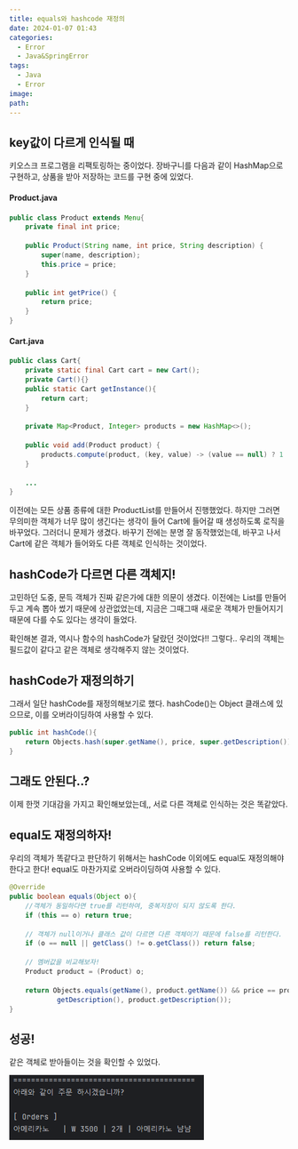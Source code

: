 ```yaml
---
title: equals와 hashcode 재정의
date: 2024-01-07 01:43
categories:
  - Error
  - Java&SpringError
tags:
  - Java
  - Error
image: 
path:
---
```


## key값이 다르게 인식될 때
키오스크 프로그램을 리팩토링하는 중이었다. 장바구니를 다음과 같이 HashMap으로 구현하고, 상품을 받아 저장하는 코드를 구현 중에 있었다.

#### Product.java
```java
public class Product extends Menu{  
    private final int price;  
  
    public Product(String name, int price, String description) {  
        super(name, description);  
        this.price = price;  
    }  
  
    public int getPrice() {  
        return price;  
    }
}
```

#### Cart.java
```java
public class Cart{  
    private static final Cart cart = new Cart();  
    private Cart(){}  
    public static Cart getInstance(){  
        return cart;  
    }  
  
    private Map<Product, Integer> products = new HashMap<>();  
  
    public void add(Product product) {  
        products.compute(product, (key, value) -> (value == null) ? 1 : value + 1);  
    }
	
	...
}
```

이전에는 모든 상품 종류에 대한 ProductList를 만들어서 진행했었다. 하지만 그러면 무의미한 객체가 너무 많이 생긴다는 생각이 들어 Cart에 들어갈 때 생성하도록 로직을 바꾸었다. 그러더니 문제가 생겼다. 바꾸기 전에는 분명 잘 동작했었는데, 바꾸고 나서 Cart에 같은 객체가 들어와도 다른 객체로 인식하는 것이었다.

## hashCode가 다르면 다른 객체지!
고민하던 도중, 문득 객체가 진짜 같은가에 대한 의문이 생겼다. 이전에는 List를 만들어두고 계속 뽑아 썼기 때문에 상관없었는데, 지금은 그때그때 새로운 객체가 만들어지기 때문에 다를 수도 있다는 생각이 들었다.

확인해본 결과, 역시나 함수의 hashCode가 달랐던 것이었다!!
그렇다.. 우리의 객체는 필드값이 같다고 같은 객체로 생각해주지 않는 것이었다.

## hashCode가 재정의하기
그래서 일단 hashCode를 재정의해보기로 했다. hashCode()는 Object 클래스에 있으므로, 이를 오버라이딩하여 사용할 수 있다.

```java
public int hashCode(){  
    return Objects.hash(super.getName(), price, super.getDescription());  
}
```

## 그래도 안된다..?
이제 한껏 기대감을 가지고 확인해보았는데,, 서로 다른 객체로 인식하는 것은 똑같았다.

## equal도 재정의하자!
우리의 객체가 똑같다고 판단하기 위해서는 hashCode 이외에도 equal도 재정의해야 한다고 한다! equal도 마찬가지로 오버라이딩하여 사용할 수 있다.

```java
@Override  
public boolean equals(Object o){  
	//객체가 동일하다면 true를 리턴하여, 중복저장이 되지 않도록 한다.
    if (this == o) return true;  

	// 객체가 null이거나 클래스 값이 다르면 다른 객체이기 때문에 false를 리턴한다.
    if (o == null || getClass() != o.getClass()) return false;  

	// 멤버값을 비교해보자!
    Product product = (Product) o;  
    
    return Objects.equals(getName(), product.getName()) && price == product.price && Objects.equals(  
            getDescription(), product.getDescription());  
}
```

## 성공!
같은 객체로 받아들이는 것을 확인할 수 있었다.

![](/assets/img/IMG/Error/equals와hashcode재정의.png)
